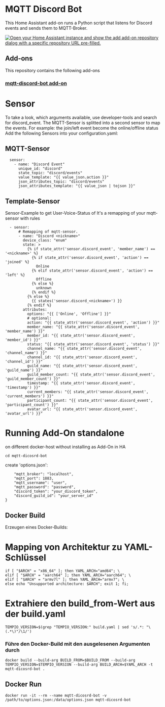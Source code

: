 # MQTT Discord Bot

This Home Assistant add-on runs a Python script that listens for Discord events and sends them to MQTT-Broker.


[![Open your Home Assistant instance and show the add add-on repository dialog with a specific repository URL pre-filled.](https://my.home-assistant.io/badges/supervisor_add_addon_repository.svg)](https://my.home-assistant.io/redirect/supervisor_add_addon_repository/?repository_url=https%3A%2F%2Fgithub.com%2FZackEndboss%2FHA_discord2mqtt)


## Add-ons

This repository contains the following add-ons

### [mqtt-discord-bot add-on](./mqtt-discord-bot)


# Sensor
To take a look, which arguments available, use developer-tools and search for discord_event.
The MQTT-Sensor is splitted into a second sensor to map the events. For example: the join/left event become the online/offline status
Add the following Sensors into your configuration.yaml:

## MQTT-Sensor
```mqtt:
  sensor:
    - name: "Discord Event"
      unique_id: "discord"
      state_topic: "discord/events"
      value_template: "{{ value_json.action }}"
      json_attributes_topic: "discord/events"
      json_attributes_template: "{{ value_json | tojson }}"
```

## Template-Sensor
Sensor-Example to get User-Voice-Status of <nickname>
It's a remapping of your mqtt-sensor with rules
```template:
  - sensor:
      # Remapping of mqtt-sensor.
      - name: "Discord <nickname>"
        device_class: "enum"
        state: >
          {% if state_attr('sensor.discord_event', 'member_name') == '<nickname>' %}
            {% if state_attr('sensor.discord_event', 'action') == 'joined' %}
              Online
            {% elif state_attr('sensor.discord_event', 'action') == 'left' %}
              Offline
            {% else %}
              unknown
            {% endif %}
          {% else %}
            {{ states('sensor.discord_<nickname>') }}
          {% endif %}
        attributes:
          options: "{{ ['Online', 'Offline'] }}"
          # optional:
          action: "{{ state_attr('sensor.discord_event', 'action') }}"
          member_name: "{{ state_attr('sensor.discord_event', 'member_name') }}"
          member_id: "{{ state_attr('sensor.discord_event', 'member_id') }}"
          status: "{{ state_attr('sensor.discord_event', 'status') }}"
          channel_name: "{{ state_attr('sensor.discord_event', 'channel_name') }}"
          channel_id: "{{ state_attr('sensor.discord_event', 'channel_id') }}"
          guild_name: "{{ state_attr('sensor.discord_event', 'guild_name') }}"
          guild_member_count: "{{ state_attr('sensor.discord_event', 'guild_member_count') }}"
          timestamp: "{{ state_attr('sensor.discord_event', 'timestamp') }}"
          current_members: "{{ state_attr('sensor.discord_event', 'current_members') }}"
          participant_count: "{{ state_attr('sensor.discord_event', 'participant_count') }}"
          avatar_url: "{{ state_attr('sensor.discord_event', 'avatar_url') }}"
```


# Running Add-On standalone
on different docker-host without installing as Add-On in HA

```cd mqtt-dicosrd-bot```

create 'options.json':
```{
    "mqtt_broker": "localhost",
    "mqtt_port": 1883,
    "mqtt_username": "user",
    "mqtt_password": "password",
    "discord_token": "your_discord_token",
    "discord_guild_id": "your_server_id"
}
```

## Docker Build
Erzeugen eines Docker-Builds:

# Mapping von Architektur zu YAML-Schlüssel
```ARCH=$(uname -m); \
if [ "$ARCH" = "x86_64" ]; then YAML_ARCH="amd64"; \
elif [ "$ARCH" = "aarch64" ]; then YAML_ARCH="aarch64"; \
elif [ "$ARCH" = "armv7l" ]; then YAML_ARCH="armv7"; \
else echo "Unsupported architecture: $ARCH"; exit 1; fi;
```

# Extrahiere den build_from-Wert aus der build.yaml
```BUILD_FROM=$(grep "$YAML_ARCH:" build.yaml | sed 's/.*: "\(.*\)"/\1/')
TEMPIO_VERSION=$(grep "TEMPIO_VERSION:" build.yaml | sed 's/.*: "\(.*\)"/\1/')
```

### Führe den Docker-Build mit den ausgelesenen Argumenten durch
```docker build --build-arg BUILD_FROM=$BUILD_FROM --build-arg TEMPIO_VERSION=$TEMPIO_VERSION --build-arg BUILD_ARCH=$YAML_ARCH -t mqtt-dicosrd-bot .```

## Docker Run
```docker run -it --rm --name mqtt-dicosrd-bot -v /path/to/options.json:/data/options.json mqtt-dicosrd-bot```
